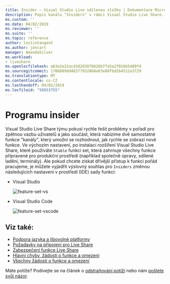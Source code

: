 ```yaml
---
title: Insider – Visual Studio Live sdílenou složku | Dokumentace Microsoftu
description: Popis kanálu "Insiders" v rámci Visual Studio Live Share.
ms.custom: ''
ms.date: 04/02/2019
ms.reviewer: ''
ms.suite: ''
ms.topic: reference
author: lostintangent
ms.author: joncart
manager: AmandaSilver
ms.workload:
- liveshare
ms.openlocfilehash: a63e2e22ac43d283876626b7fe5a2f016b5489fd
ms.sourcegitcommit: 1706889dd48377932868a03e88fbd2b4512a3729
ms.translationtype: MT
ms.contentlocale: cs-CZ
ms.lasthandoff: 04/02/2019
ms.locfileid: "58853755"
---
```

<!--
Copyright © Microsoft Corporation
All rights reserved.
Creative Commons Attribution 4.0 License (International): https://creativecommons.org/licenses/by/4.0/legalcode
-->

# <a name="insiders"></a>Programu insider

Visual Studio Live Share týmu pokusí rychle řešit problémy v pořadí pro zpětnou vazbu uživatelů a jako součást, která nabízíme dvě samostatné funkce "kanály", který umožní se rozhodnout, jak rychle se zobrazí nové funkce. Ve výchozím nastavení, po instalaci rozšíření Visual Studio Live Share, které používáte `Stable` funkci set, která zahrnuje všechny funkce připravené pro produkční prostředí (například společně úpravy, sdílené ladění, terminály). Ale pokud chcete získat dřívější přístup k funkci pořád pracujeme, je můžete vyjádřit výslovný souhlas pro `Insiders` změnou následujících nastavení v prostředí (IDE) sady funkcí:

* Visual Studio

    ![feature-set-vs](../media/feature-set-vs.png)

* Visual Studio Code 

    ![feature-set-vscode](../media/feature-set-vscode.png)

## <a name="see-also"></a>Viz také:

- [Podpora jazyka a libovolné platformy](platform-support.md)
- [Požadavky na připojení pro Live Share](connectivity.md)
- [Zabezpečení funkce Live Share](security.md)
- [Hlavní chyby, žádosti o funkce a omezení](https://aka.ms/vsls-issues)
- [Všechny žádosti o funkce a omezení](https://aka.ms/vsls-feature-requests)

Máte potíže? Podívejte se na článek o [odstraňování potíží](../troubleshooting.md) nebo nám [pošlete svůj názor](../support.md).
